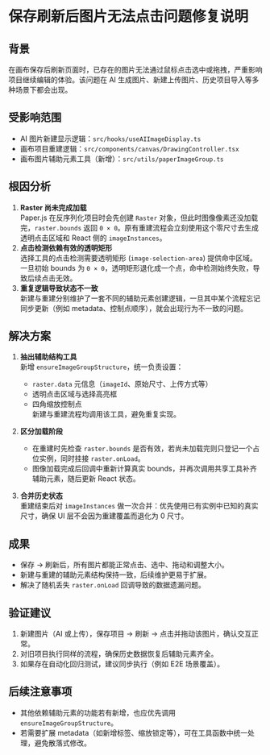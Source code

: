 # 保存刷新后图片无法点击问题修复说明

## 背景
在画布保存后刷新页面时，已存在的图片无法通过鼠标点击选中或拖拽，严重影响项目继续编辑的体验。该问题在 AI 生成图片、新建上传图片、历史项目导入等多种场景下都会出现。

## 受影响范围
- AI 图片新建显示逻辑：`src/hooks/useAIImageDisplay.ts`
- 画布项目重建逻辑：`src/components/canvas/DrawingController.tsx`
- 画布图片辅助元素工具（新增）：`src/utils/paperImageGroup.ts`

## 根因分析
1. **Raster 尚未完成加载**  
   Paper.js 在反序列化项目时会先创建 `Raster` 对象，但此时图像像素还没加载完，`raster.bounds` 返回 `0 × 0`。原有重建流程会立刻使用这个零尺寸去生成透明点击区域和 React 侧的 `imageInstances`。
2. **点击检测依赖有效的透明矩形**  
   选择工具的点击检测需要透明矩形 (`image-selection-area`) 提供命中区域。一旦初始 bounds 为 `0 × 0`，透明矩形退化成一个点，命中检测始终失败，导致后续点击无效。
3. **重复逻辑导致状态不一致**  
   新建与重建分别维护了一套不同的辅助元素创建逻辑，一旦其中某个流程忘记同步更新（例如 metadata、控制点顺序），就会出现行为不一致的问题。

## 解决方案
1. **抽出辅助结构工具**  
   新增 `ensureImageGroupStructure`，统一负责设置：
   - `raster.data` 元信息（`imageId`、原始尺寸、上传方式等）
   - 透明点击区域与选择高亮框
   - 四角缩放控制点  
   新建与重建流程均调用该工具，避免重复实现。

2. **区分加载阶段**  
   - 在重建时先检查 `raster.bounds` 是否有效，若尚未加载完则只登记一个占位实例，同时挂接 `raster.onLoad`。  
   - 图像加载完成后回调中重新计算真实 bounds，并再次调用共享工具补齐辅助元素，随后更新 React 状态。

3. **合并历史状态**  
   重建结束后对 `imageInstances` 做一次合并：优先使用已有实例中已知的真实尺寸，确保 UI 层不会因为重建覆盖而退化为 0 尺寸。

## 成果
- 保存 → 刷新后，所有图片都能正常点击、选中、拖动和调整大小。
- 新建与重建的辅助元素结构保持一致，后续维护更易于扩展。
- 解决了随机丢失 `raster.onLoad` 回调导致的数据遗漏问题。

## 验证建议
1. 新建图片（AI 或上传），保存项目 → 刷新 → 点击并拖动该图片，确认交互正常。
2. 对旧项目执行同样的流程，确保历史数据恢复后辅助元素齐全。
3. 如果存在自动化回归测试，建议同步执行（例如 E2E 场景覆盖）。

## 后续注意事项
- 其他依赖辅助元素的功能若有新增，也应优先调用 `ensureImageGroupStructure`。
- 若需要扩展 metadata（如新增标签、缩放锁定等），可在工具函数中统一处理，避免散落式修改。


